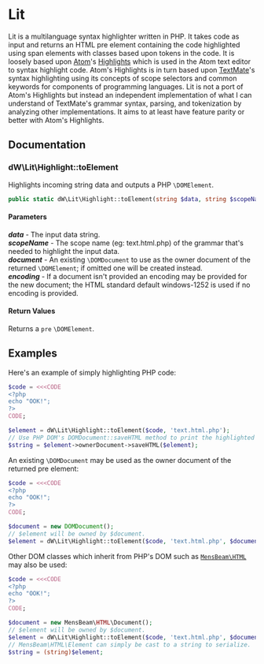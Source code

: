 [a]: https://atom.io
[b]: https://github.com/atom/highlights
[c]: https://macromates.com
[d]: https://code.mensbeam.com/MensBeam/HTML

# Lit #

Lit is a multilanguage syntax highlighter written in PHP. It takes code as input and returns an HTML pre element containing the code highlighted using span elements with classes based upon tokens in the code. It is loosely based upon [Atom][a]'s [Highlights][b] which is used in the Atom text editor to syntax highlight code. Atom's Highlights is in turn based upon [TextMate][c]'s syntax highlighting using its concepts of scope selectors and common keywords for components of programming languages. Lit is not a port of Atom's Highlights but instead an independent implementation of what I can understand of TextMate's grammar syntax, parsing, and tokenization by analyzing other implementations. It aims to at least have feature parity or better with Atom's Highlights.


## Documentation ##

### dW\\Lit\\Highlight::toElement ###

Highlights incoming string data and outputs a PHP `\DOMElement`.

```php
public static dW\Lit\Highlight::toElement(string $data, string $scopeName, ?\DOMDocument $document = null, string $encoding = 'windows-1252'): \DOMElement
```

#### Parameters ####

***data*** - The input data string.  
***scopeName*** - The scope name (eg: text.html.php) of the grammar that's needed to highlight the input data.  
***document*** - An existing `\DOMDocument` to use as the owner document of the returned `\DOMElement`; if omitted one will be created instead.  
***encoding*** - If a document isn't provided an encoding may be provided for the new document; the HTML standard default windows-1252 is used if no encoding is provided.  

#### Return Values ####

Returns a `pre` `\DOMElement`.


## Examples ##

Here's an example of simply highlighting PHP code:

```php
$code = <<<CODE
<?php
echo "OOK!";
?>
CODE;

$element = dW\Lit\Highlight::toElement($code, 'text.html.php');
// Use PHP DOM's DOMDocument::saveHTML method to print the highlighted markup.
$string = $element->ownerDocument->saveHTML($element);
```

An existing `\DOMDocument` may be used as the owner document of the returned pre element:

```php
$code = <<<CODE
<?php
echo "OOK!";
?>
CODE;

$document = new DOMDocument();
// $element will be owned by $document.
$element = dW\Lit\Highlight::toElement($code, 'text.html.php', $document);
```

Other DOM classes which inherit from PHP's DOM such as [`MensBeam\HTML`][d] may also be used:

```php
$code = <<<CODE
<?php
echo "OOK!";
?>
CODE;

$document = new MensBeam\HTML\Document();
// $element will be owned by $document.
$element = dW\Lit\Highlight::toElement($code, 'text.html.php', $document);
// MensBeam\HTML\Element can simply be cast to a string to serialize.
$string = (string)$element;
```
